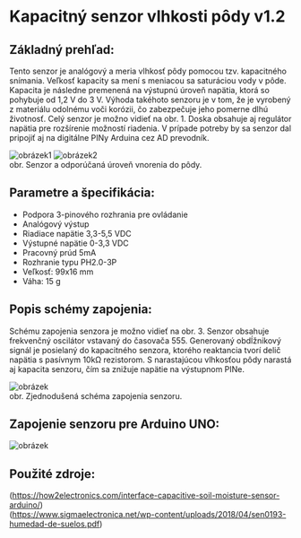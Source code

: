 # Kapacitný senzor vlhkosti pôdy v1.2

## Základný prehľad:

Tento senzor je analógový a meria vlhkosť pôdy pomocou tzv. kapacitného snímania. Veľkosť kapacity sa mení s meniacou sa saturáciou vody v pôde. Kapacita je následne premenená na výstupnú úroveň napätia, ktorá so pohybuje od 1,2 V do 3 V. Výhoda takéhoto senzoru je v tom, že je vyrobený z materiálu odolnému voči korózii, čo zabezpečuje jeho pomerne dlhú životnosť. Celý senzor je možno vidieť na obr. 1. Doska obsahuje aj regulátor napätia pre rozšírenie možností riadenia. V prípade potreby by sa senzor dal pripojiť aj na digitálne PINy Arduina cez AD prevodník.

![obrázek1](https://www.agc.sk/thumbs-4/135821_imgs-Nov%C3%A9-kapacitn%C3%BD-%C4%8Didlo-p%C3%B4dnej-vlhkosti-nie-je-%C4%BEahk%C3%A9.jpeg)
![obrázek2](https://techfun.sk/wp-content/uploads/2020/06/c.png)  
obr. Senzor a odporúčaná úroveň vnorenia do pôdy.

## Parametre a špecifikácia:

- Podpora 3-pinového rozhrania pre ovládanie
- Analógový výstup
- Riadiace napätie 3,3-5,5 VDC
- Výstupné napätie 0-3,3 VDC
- Pracovný prúd 5mA
- Rozhranie typu PH2.0-3P
- Veľkosť: 99x16 mm
- Váha: 15 g

## Popis schémy zapojenia:

Schému zapojenia senzora je možno vidieť na obr. 3. Senzor obsahuje frekvenčný oscilátor vstavaný do časovača 555. Generovaný obdĺžnikový signál je posielaný do kapacitného senzora, ktorého reaktancia tvorí delič napätia s pasívnym 10kΩ rezistorom. S narastajúcou vlhkosťou pôdy narastá aj kapacita senzoru, čím sa znižuje napätie na výstupnom PINe.

![obrázek](https://how2electronics.com/wp-content/uploads/2019/11/Capacitive-Soil-Moisture-Sensor-Schematic-1.png)  
obr. Zjednodušená schéma zapojenia senzoru.

## Zapojenie senzoru pre Arduino UNO:

![obrázek](https://how2electronics.com/wp-content/uploads/2019/11/Capacitive-Soil-Moisture-Sensor-Arduino-Circuit.jpg)

## Použité zdroje:

(https://how2electronics.com/interface-capacitive-soil-moisture-sensor-arduino/)  
(https://www.sigmaelectronica.net/wp-content/uploads/2018/04/sen0193-humedad-de-suelos.pdf)
















